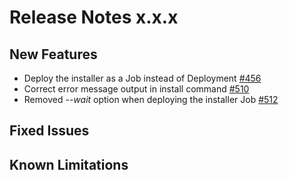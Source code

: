 # Release Notes x.x.x

## New Features
- Deploy the installer as a Job instead of Deployment [#456](https://github.com/keptn/keptn/issues/456)
- Correct error message output in install command [#510](https://github.com/keptn/keptn/issues/510)
- Removed *--wait* option when deploying the installer Job [#512](https://github.com/keptn/keptn/issues/510)

## Fixed Issues

## Known Limitations
